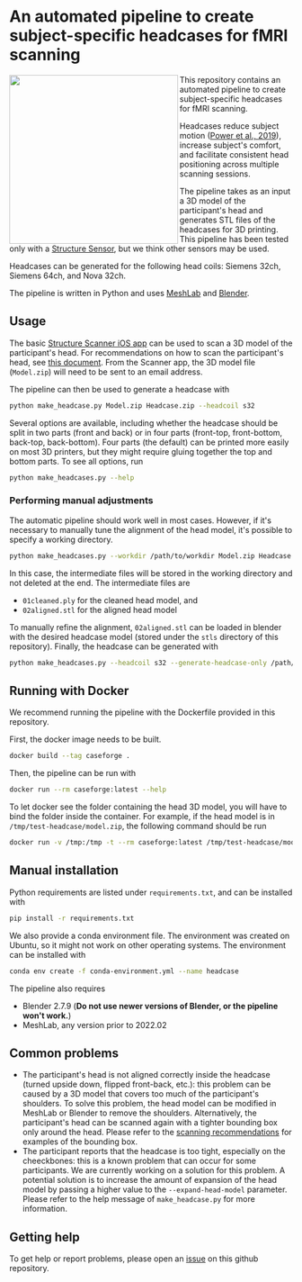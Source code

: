 # An automated pipeline to create subject-specific headcases for fMRI scanning

<img align="left" src="docs/headcase-image.jpg" width=300/>
This repository contains an automated pipeline to create subject-specific headcases for fMRI scanning. 

Headcases reduce subject motion (<a href="https://pubmed.ncbi.nlm.nih.gov/30639840/">Power et al., 2019</a>), increase subject's comfort, and facilitate consistent head positioning across multiple scanning sessions. 

The pipeline takes as an input a 3D model of the participant's head and generates STL files of the headcases for 3D printing. This pipeline has been  tested only with a [Structure Sensor](https://structure.io/structure-sensor-pro), but we think other sensors may be used.

Headcases can be generated for the following head coils: Siemens 32ch, Siemens 64ch, and Nova 32ch.

The pipeline is written in Python and uses [MeshLab](https://www.meshlab.net/) and [Blender](https://www.blender.org/). 
<br clear="left">

## Usage

The basic [Structure Scanner iOS app](https://apps.apple.com/us/app/scanner-structure-sdk/id891169722) can be used to scan a 3D model of the participant's head. For recommendations on how to scan the participant's head, see [this document](docs/glab_headcase_pipeline.md). From the Scanner app, the 3D model file (`Model.zip`) will need to be sent to an email address.

The pipeline can then be used to generate a headcase with

```bash
python make_headcase.py Model.zip Headcase.zip --headcoil s32
```

Several options are available, including whether the headcase should be split in two parts (front and back) or in four parts (front-top, front-bottom, back-top, back-bottom). Four parts (the default) can be printed more easily on most 3D printers, but they might require gluing together the top and bottom parts. To see all options, run

```bash
python make_headcases.py --help
```

### Performing manual adjustments
The automatic pipeline should work well in most cases. However, if it's necessary to manually tune the alignment of the head model, it's possible to specify a working directory.

```bash
python make_headcases.py --workdir /path/to/workdir Model.zip Headcase.zip --headcoil s32
```

In this case, the intermediate files will be stored in the working directory and not deleted at the end. The intermediate files are 
- `01cleaned.ply` for the cleaned head model, and 
- `02aligned.stl` for the aligned head model

To manually refine the alignment, `02aligned.stl` can be loaded in blender with the desired headcase model (stored under the `stls` directory of this repository).
Finally, the headcase can be generated with

```bash
python make_headcases.py --headcoil s32 --generate-headcase-only /path/to/workdir/02aligned.stl Headcase.zip
```

## Running with Docker

We recommend running the pipeline with the Dockerfile provided in this repository.

First, the docker image needs to be built.

```bash
docker build --tag caseforge .
```

Then, the pipeline can be run with

```bash
docker run --rm caseforge:latest --help
```

To let docker see the folder containing the head 3D model, you will have to bind the folder inside the container. For example, if the head model is in `/tmp/test-headcase/model.zip`, the following command should be run

```bash
docker run -v /tmp:/tmp -t --rm caseforge:latest /tmp/test-headcase/model.zip /tmp/test-headcase/case.zip
```

## Manual installation

Python requirements are listed under `requirements.txt`, and can be installed with

```bash
pip install -r requirements.txt
```

We also provide a conda environment file. The environment was created on Ubuntu, so it might not work on other operating systems. 
The environment can be installed with 

```bash
conda env create -f conda-environment.yml --name headcase
```

The pipeline also requires

- Blender 2.7.9 (**Do not use newer versions of Blender, or the pipeline won't work.**)
- MeshLab, any version prior to 2022.02

## Common problems

- The participant's head is not aligned correctly inside the headcase (turned upside down, flipped front-back, etc.): this problem can be caused by a 3D model that covers too much of the participant's shoulders. To solve this problem, the head model can be modified in MeshLab or Blender to remove the shoulders. Alternatively, the participant's head can be scanned again with a tighter bounding box only around the head. Please refer to the [scanning recommendations](docs/glab_headcase_pipeline.md) for examples of the bounding box.
- The participant reports that the headcase is too tight, especially on the cheeckbones: this is a known problem that can occur for some participants. We are currently working on a solution for this problem. A potential solution is to increase the amount of expansion of the head model by passing a higher value to the `--expand-head-model` parameter. Please refer to the help message of `make_headcase.py` for more information.

## Getting help

To get help or report problems, please open an [issue](https://github.com/gallantlab/headcase-pipeline/issues) on this github repository.
